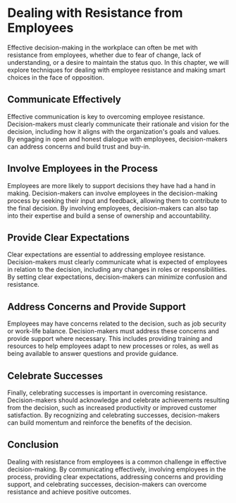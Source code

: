 Dealing with Resistance from Employees
=========================================================================================

Effective decision-making in the workplace can often be met with resistance from employees, whether due to fear of change, lack of understanding, or a desire to maintain the status quo. In this chapter, we will explore techniques for dealing with employee resistance and making smart choices in the face of opposition.

Communicate Effectively
-----------------------

Effective communication is key to overcoming employee resistance. Decision-makers must clearly communicate their rationale and vision for the decision, including how it aligns with the organization's goals and values. By engaging in open and honest dialogue with employees, decision-makers can address concerns and build trust and buy-in.

Involve Employees in the Process
--------------------------------

Employees are more likely to support decisions they have had a hand in making. Decision-makers can involve employees in the decision-making process by seeking their input and feedback, allowing them to contribute to the final decision. By involving employees, decision-makers can also tap into their expertise and build a sense of ownership and accountability.

Provide Clear Expectations
--------------------------

Clear expectations are essential to addressing employee resistance. Decision-makers must clearly communicate what is expected of employees in relation to the decision, including any changes in roles or responsibilities. By setting clear expectations, decision-makers can minimize confusion and resistance.

Address Concerns and Provide Support
------------------------------------

Employees may have concerns related to the decision, such as job security or work-life balance. Decision-makers must address these concerns and provide support where necessary. This includes providing training and resources to help employees adapt to new processes or roles, as well as being available to answer questions and provide guidance.

Celebrate Successes
-------------------

Finally, celebrating successes is important in overcoming resistance. Decision-makers should acknowledge and celebrate achievements resulting from the decision, such as increased productivity or improved customer satisfaction. By recognizing and celebrating successes, decision-makers can build momentum and reinforce the benefits of the decision.

Conclusion
----------

Dealing with resistance from employees is a common challenge in effective decision-making. By communicating effectively, involving employees in the process, providing clear expectations, addressing concerns and providing support, and celebrating successes, decision-makers can overcome resistance and achieve positive outcomes.
